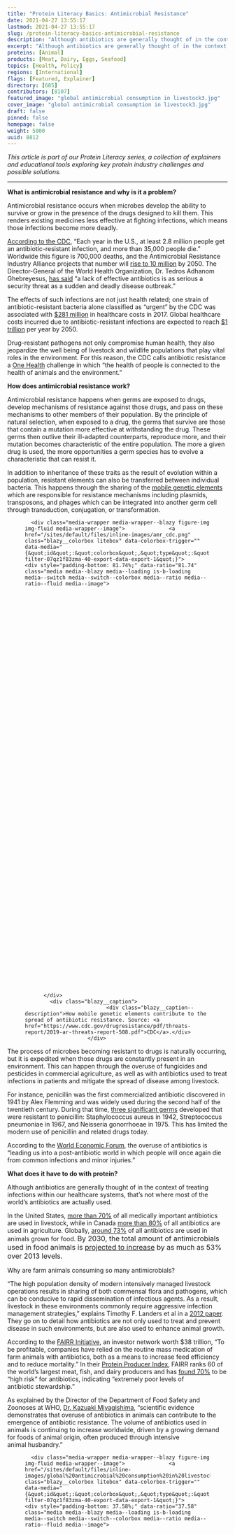 ```yaml
---
title: "Protein Literacy Basics: Antimicrobial Resistance"
date: 2021-04-27 13:55:17
lastmod: 2021-04-27 13:55:17
slug: /protein-literacy-basics-antimicrobial-resistance
description: "Although antibiotics are generally thought of in the context of treating infections within our healthcare systems, that’s not where most are actually used. Globally, around 73% of all antibiotics are used in animals grown for food."
excerpt: "Although antibiotics are generally thought of in the context of treating infections within our healthcare systems, that’s not where most are actually used. Globally, around 73% of all antibiotics are used in animals grown for food."
proteins: [Animal]
products: [Meat, Dairy, Eggs, Seafood]
topics: [Health, Policy]
regions: [International]
flags: [Featured, Explainer]
directory: [685]
contributors: [8107]
featured_image: "global antimicrobial consumption in livestock3.jpg"
cover_image: "global antimicrobial consumption in livestock3.jpg"
draft: false
pinned: false
homepage: false
weight: 5000
uuid: 8812
---
```

<p><em>This article is part of our Protein Literacy series, a collection of explainers and educational tools exploring key protein industry challenges and possible solutions.</em></p>

<hr />
<p><strong>What is antimicrobial resistance and why is it a problem?</strong></p>

<p>Antimicrobial resistance occurs when microbes develop the ability to survive or grow in the presence of the drugs designed to kill them. This renders existing medicines less effective at fighting infections, which means those infections become more deadly.</p>

<p><a href="https://www.cdc.gov/drugresistance/index.html">According to the CDC</a>, “Each year in the U.S., at least 2.8 million people get an antibiotic-resistant infection, and more than 35,000 people die.” Worldwide this figure is 700,000 deaths, and the Antimicrobial Resistance Industry Alliance projects that number will <a href="https://www.amrindustryalliance.org/why-amr/">rise to 10 million</a> by 2050. The Director-General of the World Health Organization, Dr. Tedros Adhanom Ghebreyesus, <a href="https://www.who.int/news/item/07-11-2017-stop-using-antibiotics-in-healthy-animals-to-prevent-the-spread-of-antibiotic-resistance">has said</a> “a lack of effective antibiotics is as serious a security threat as a sudden and deadly disease outbreak.”</p>

<p>The effects of such infections are not just health related; one strain of antibiotic-resistant bacteria alone classified as “urgent” by the CDC was associated with <a href="https://www.cdc.gov/drugresistance/pdf/threats-report/2019-ar-threats-report-508.pdf">$281 million</a> in healthcare costs in 2017. Global healthcare costs incurred due to antibiotic-resistant infections are expected to reach <a href="https://www.worldbank.org/en/news/press-release/2016/09/18/by-2050-drug-resistant-infections-could-cause-global-economic-damage-on-par-with-2008-financial-crisis">$1 trillion</a> per year by 2050.</p>

<p>Drug-resistant pathogens not only compromise human health, they also jeopardize the well being of livestock and wildlife populations that play vital roles in the environment. For this reason, the CDC calls antibiotic resistance a <a href="https://www.cdc.gov/drugresistance/pdf/threats-report/2019-ar-threats-report-508.pdf">One Health</a> challenge in which “the health of people is connected to the health of animals and the environment.”</p>

<p><strong>How does antimicrobial resistance work?</strong></p>

<p>Antimicrobial resistance happens when germs are exposed to drugs, develop mechanisms of resistance against those drugs, and pass on these mechanisms to other members of their population. By the principle of natural selection, when exposed to a drug, the germs that survive are those that contain a mutation more effective at withstanding the drug. These germs then outlive their ill-adapted counterparts, reproduce more, and their mutation becomes characteristic of the entire population. The more a given drug is used, the more opportunities a germ species has to evolve a characteristic that can resist it.</p>

<p>In addition to inheritance of these traits as the result of evolution within a population, resistant elements can also be transferred between individual bacteria. This happens through the sharing of the <a href="https://www.cdc.gov/drugresistance/pdf/threats-report/2019-ar-threats-report-508.pdf">mobile genetic elements</a> which are responsible for resistance mechanisms including plasmids, transposons, and phages which can be integrated into another germ cell through transduction, conjugation, or transformation.</p>

<figure class="figure">
  




      <div class="media-wrapper media-wrapper--blazy figure-img img-fluid media-wrapper--image">              <a href="/sites/default/files/inline-images/amr_cdc.png" class="blazy__colorbox litebox" data-colorbox-trigger="" data-media="{&quot;id&quot;:&quot;colorbox&quot;,&quot;type&quot;:&quot;image&quot;,&quot;width&quot;:800,&quot;height&quot;:654,&quot;rel&quot;:&quot;blazy-filter-07qz1f83zma-40-export-data-export-1&quot;}">      <div style="padding-bottom: 81.74%;" data-ratio="81.74" class="media media--blazy media--loading is-b-loading media--switch media--switch--colorbox media--ratio media--ratio--fluid media--image">
<img alt="How mobile genetic elements contribute to the spread of antibiotic resistance" title="amr_cdc.png" class="media__image media__element b-lazy img-fluid" data-entity-uuid="0f014ef4-b1f2-422d-a3b9-eb68b2378808" data-src="/sites/default/files/styles/1200x900_4_3/public/inline-images/amr_cdc.png?itok=KsvXk1FS" src="data:image/svg+xml;charset=utf-8,%3Csvg%20xmlns%3D'http%3A%2F%2Fwww.w3.org%2F2000%2Fsvg'%20viewBox%3D'0%200%201101%20900'%2F%3E" width="1101" height="900" loading="lazy" typeof="foaf:Image" />
        <span class="media__icon media__icon--litebox"></span></div>
  </a>

                
          </div>  
            <div class="blazy__caption">
                              <div class="blazy__caption--description">How mobile genetic elements contribute to the spread of antibiotic resistance. Source: <a href="https://www.cdc.gov/drugresistance/pdf/threats-report/2019-ar-threats-report-508.pdf">CDC</a>.</div>
                        </div>
      


      
  </figure>

<p>The process of microbes becoming resistant to drugs is naturally occurring, but it is expedited when those drugs are constantly present in an environment. This can happen through the overuse of fungicides and pesticides in commercial agriculture, as well as with antibiotics used to treat infections in patients and mitigate the spread of disease among livestock.</p>

<p>For instance, penicillin was the first commercialized antibiotic discovered in 1941 by Alex Flemming and was widely used during the second half of the twentieth century. During that time, <a href="https://www.cdc.gov/drugresistance/about.html">three significant germs</a> developed that were resistant to penicillin: Staphylococcus aureus in 1942, Streptococcus pneumoniae in 1967, and Neisseria gonorrhoeae in 1975. This has limited the modern use of penicillin and related drugs today.</p>

<p>According to the <a href="https://www.weforum.org/agenda/2019/06/antibiotics-are-contaminating-the-world-s-rivers/">World Economic Forum</a>, the overuse of antibiotics is “leading us into a post-antibiotic world in which people will once again die from common infections and minor injuries.”</p>

<p><strong>What does it have to do with protein?</strong></p>

<p>Although antibiotics are generally thought of in the context of treating infections within our healthcare systems, that’s not where most of the world’s antibiotics are actually used.</p>

<p>In the United States, <a href="https://ec.europa.eu/health/sites/health/files/antimicrobial_resistance/docs/amr_studies_2015_am-in-agri-and-env.pdf">more than 70%</a> of all medically important antibiotics are used in livestock, while in Canada <a href="http://www.omafra.gov.on.ca/english/livestock/animalcare/amr/facts/17-017.htm">more than 80%</a> of all antibiotics are used in agriculture. Globally, <a href="https://www.ncbi.nlm.nih.gov/pmc/articles/PMC7766021/">around 73%</a> of all antibiotics are used in animals grown for food. <span style="font-size: 1rem;">By 2030, the total amount of antimicrobials used in food animals is <a href="https://science.sciencemag.org/content/357/6358/1350">projected to increase</a> by as much as 53% over 2013 levels</span><span style="font-size: 1rem;">.</span></p>

<p>Why are farm animals consuming so many antimicrobials?</p>

<p>“The high population density of modern intensively managed livestock operations results in sharing of both commensal flora and pathogens, which can be conducive to rapid dissemination of infectious agents. As a result, livestock in these environments commonly require aggressive infection management strategies,” explains Timothy F. Landers et al in a <a href="https://www.ncbi.nlm.nih.gov/pmc/articles/PMC3234384/">2012 paper</a>. They go on to detail how antibiotics are not only used to treat and prevent disease in such environments, but are also used to enhance animal growth.</p>

<p>According to the <a href="https://www.fairr.org/article/improving-antibiotics-stewardship-in-livestock-supply-chains/">FAIRR Initiative</a>, an investor network worth $38 trillion, “To be profitable, companies have relied on the routine mass medication of farm animals with antibiotics, both as a means to increase feed efficiency and to reduce mortality.” In their <a href="https://www.fairr.org/index/">Protein Producer Index</a>, FAIRR ranks 60 of the world’s largest meat, fish, and dairy producers and has <a href="https://www.fairr.org/article/improving-antibiotics-stewardship-in-livestock-supply-chains/">found 70%</a> to be “high risk” for antibiotics, indicating “extremely poor levels of antibiotic stewardship.”</p>

<p>As explained by the Director of the Department of Food Safety and Zoonoses at WHO, <a href="https://www.who.int/news/item/07-11-2017-stop-using-antibiotics-in-healthy-animals-to-prevent-the-spread-of-antibiotic-resistance">Dr. Kazuaki Miyagishima</a>, “scientific evidence demonstrates that overuse of antibiotics in animals can contribute to the emergence of antibiotic resistance. The volume of antibiotics used in animals is continuing to increase worldwide, driven by a growing demand for foods of animal origin, often produced through intensive animal husbandry.”</p>

<figure class="figure">
  




      <div class="media-wrapper media-wrapper--blazy figure-img img-fluid media-wrapper--image">              <a href="/sites/default/files/inline-images/global%20antimicrobial%20consumption%20in%20livestock2.jpg" class="blazy__colorbox litebox" data-colorbox-trigger="" data-media="{&quot;id&quot;:&quot;colorbox&quot;,&quot;type&quot;:&quot;image&quot;,&quot;width&quot;:1440,&quot;height&quot;:541,&quot;rel&quot;:&quot;blazy-filter-07qz1f83zma-40-export-data-export-1&quot;}">      <div style="padding-bottom: 37.58%;" data-ratio="37.58" class="media media--blazy media--loading is-b-loading media--switch media--switch--colorbox media--ratio media--ratio--fluid media--image">
<img alt="Global antimicrobial consumption in livestock" title="global antimicrobial consumption in livestock2.jpg" class="media__image media__element b-lazy img-fluid" data-entity-uuid="77593e12-7b83-4fb3-a0af-38668a1cb888" data-src="/sites/default/files/styles/1200x900_4_3/public/inline-images/global%20antimicrobial%20consumption%20in%20livestock2.jpg?itok=kEqGrTQP" src="data:image/svg+xml;charset=utf-8,%3Csvg%20xmlns%3D'http%3A%2F%2Fwww.w3.org%2F2000%2Fsvg'%20viewBox%3D'0%200%201200%20451'%2F%3E" width="1200" height="451" loading="lazy" typeof="foaf:Image" />
        <span class="media__icon media__icon--litebox"></span></div>
  </a>

                
          </div>  
            <div class="blazy__caption">
                              <div class="blazy__caption--description">Global antimicrobial consumption in livestock. Source: <a href="https://www.pnas.org/content/112/18/5649">Van Boeckel et al, PNAS 2015</a>.</div>
                        </div>
      


      
  </figure>

<p><a href="http://www.meatmythcrushers.com/myths/myth-antibiotic-use-in-livestock-production-is-a-human-health-risk.html">Some stakeholders</a> argue that strains of antibiotic-resistant bacteria which develop in farm animals do not pose risks to human health. However, other researchers have found decades of evidence indicating otherwise. In their <a href="https://www.ncbi.nlm.nih.gov/pmc/articles/PMC3234384/">2012 paper</a>, Timothy F. Landers et al cite studies showing “Associations between antibiotic use in food animals and the prevalence of antibiotic-resistant bacteria isolated from those animals have been detected in observational studies as well as in randomized trials. Antibiotic-resistant bacteria of animal origin have been observed in the environment surrounding livestock farming operations, on meat products available for purchase in retail food stores, and as the cause of clinical infections and subclinical colonization in humans.”</p>

<p>The CDC <a href="https://www.cdc.gov/foodsafety/challenges/antibiotic-resistance.html">also notes</a> that “when animals are slaughtered and processed for food, resistant bacteria can contaminate meat or other animal products” leading to antibiotic-resistant intestinal infections if these foods are handled or consumed. For example, a notable February 2019 American <a href="https://www.cdc.gov/salmonella/infantis-10-18/index.html">outbreak</a> of a multidrug resistant strain of salmonella was linked to the consumption of raw and undercooked chicken.</p>

<p>Overuse of antibiotics in livestock doesn’t only risk contaminating food products. <a href="https://www.ncbi.nlm.nih.gov/pmc/articles/PMC4378521/">Up to 90%</a> of antibiotics ingested by livestock are secreted in urine and waste which is then dispersed in fertilizer and surface runoff contributing to diffuse environmental contamination. In 2019, the first global study of <a href="https://www.weforum.org/agenda/2019/06/antibiotics-are-contaminating-the-world-s-rivers/">antibiotics in the world’s rivers</a> found that two thirds of the world’s rivers are polluted by antibiotics with certain concentrations exceeding 300 times above what is considered safe.</p>

<p><strong>How can antimicrobial resistance be mitigated?</strong></p>

<p>In 2019, the CDC’s <a href="https://www.cdc.gov/drugresistance/pdf/threats-report/2019-ar-threats-report-508.pdf">AR Threats Report</a> listed 18 resistant germs as either “urgent,” “serious,” or a “concerning threat.” In order to mitigate the further development and spread of antibiotic resistance, <a href="https://www.cdc.gov/drugresistance/food.html">they recommend</a> improving antibiotic use so they are administered only when necessary rather than as a routine procedure.</p>

<p>In the United States, the USDA along with the FDA and EPA administers the US <a href="https://www.fsis.usda.gov/science-data/data-sets-visualizations/residue-chemistry">National Residue Program</a> which attempts to reduce the amount of antibiotic residues (small quantities of unabsorbed antibiotics) entering the food supply. Since 2006, the European Union <a href="https://www.who.int/news/item/07-11-2017-stop-using-antibiotics-in-healthy-animals-to-prevent-the-spread-of-antibiotic-resistance">has banned</a> the use of antibiotics for growth promotion. The WHO <a href="https://www.who.int/news/item/07-11-2017-stop-using-antibiotics-in-healthy-animals-to-prevent-the-spread-of-antibiotic-resistance">also suggests</a> that “antibiotics used in animals should be selected from those listed as being ‘least important’ to human health, and not from those classified as ‘highest priority’ and ‘critically important.’”</p>

<p>But policy isn’t the only available lever for addressing the problem — investors and food producers also have a role to play.</p>

<p>According to the FAIRR Initiative, “Investors now recognise that the routine non-therapeutic use of antibiotics in livestock production is a leading cause of rising antimicrobial resistance worldwide.” <a href="https://www.fairr.org/article/improving-antibiotics-stewardship-in-livestock-supply-chains/">They report</a> that between 2010 and 2019, 24 shareholder resolutions on antibiotics overuse in livestock have been filed in the United States. FAIRR has also developed a <a href="https://antibioticsstatement.fairr.org/policy/">Best Practice Policy</a> for food producers and retailers, and coordinated a global <a href="https://antibioticsstatement.fairr.org/">investor statement</a> on antibiotics stewardship whose signatories include 75 investors managing over $3 trillion in assets. In 2020, FAIRR, along with the Access to Medicine Foundation, PRI, and the UK Government, launched <a href="https://amrinvestoraction.org/about">Investor Action on AMR</a>, a new initiative to leverage investor influence to combat drug-resistant superbugs.</p>

<p>The issue is also starting to see some push coming from the public; many consumers are increasingly favoring meat products with <a href="https://www.fsis.usda.gov/sites/default/files/import/RaisingClaims.pdf">label claims</a> such as “No Antibiotics Ever,” “Raised without Antibiotics,” and “No Added Antibiotics.” But such all-or-nothing approaches are probably not the solution — after all, just like humans, animals also sometimes get sick and need medicine.</p>

<p>In a 2017 <a href="https://science.sciencemag.org/content/357/6358/1350">article</a> published in <em>Science,</em> an international group of biologists, policy, and disease specialists proposed a three-pronged approach to reducing antimicrobial use in livestock in order to mitigate the development of drug-resistant infections in humans and animals. Through a combination of policies that cap permissible levels of veterinary antibiotic consumption, reduce meat consumption, and raise the cost of veterinary antimicrobials, the global use of antimicrobials in food animals could be lowered by as much as 80% by 2030. Even if only the countries in the Organization for Economic Cooperation and Development (OECD) and China implemented just some of these strategies, global antimicrobial use in animals could be reduced by as much as 60%.</p>
